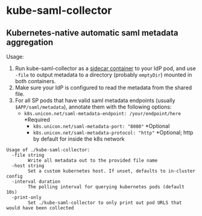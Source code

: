 # kube-saml-collector
## Kubernetes-native automatic saml metadata aggregation

Usage:

1. Run kube-saml-collector as a [sidecar
   container](http://blog.kubernetes.io/2015/06/the-distributed-system-toolkit-patterns.html)
   to your IdP pod, and use
   `-file` to output metadata to a directory (probably `emptyDir`) mounted in
   both containers.
2. Make sure your IdP is configured to read the metadata from the shared file.
3. For all SP pods that have valid saml metadata endpoints (usually
   `$APP/saml/metadata`), annotate them with the following options:
   - `k8s.unicon.net/saml-metadata-endpoint: /your/endpoint/here` *Required
	 - `k8s.unicon.net/saml-metadata-port: "8080"` *Optional
	 - `k8s.unicon.net/saml-metadata-protocol: "http"` *Optional; http by default
       for inside the k8s network

```
Usage of ./kube-saml-collector:
  -file string
    	Write all metadata out to the provided file name
  -host string
    	Set a custom kubernetes host. If unset, defaults to in-cluster config
  -interval duration
    	The polling interval for querying kubernetes pods (default 10s)
  -print-only
    	Set ./kube-saml-collector to only print out pod URLS that would have been collected
```
